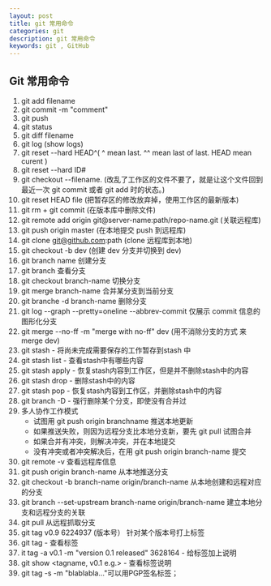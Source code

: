 ```yaml
---
layout: post
title: git 常用命令
categories: git
description: git 常用命令
keywords: git , GitHub
---
```


## Git 常用命令

1. git add filename
2. git commit -m "comment"
3. git push
4. git status
5. git diff filename
6. git log (show logs)
7. git reset --hard HEAD^( ^ mean last. ^^ mean last of last. HEAD mean curent )
8. git reset --hard ID#
9. git checkout --filename. (改乱了工作区的文件不要了，就是让这个文件回到最近一次 git commit 或者 git add 时的状态。)
10. git reset HEAD file (把暂存区的修改放弃掉，使用工作区的最新版本)
11. git rm + git commit (在版本库中删除文件)
12. git remote add origin git@server-name:path/repo-name.git (关联远程库)
13. git push origin master (在本地提交 push 到远程库)
14. git clone git@github.com:path (clone 远程库到本地)
15. git checkout -b dev (创建 dev 分支并切换到 dev)
16. git branch name 创建分支
17. git branch 查看分支
18. git checkout branch-name 切换分支
19. git merge branch-name 合并某分支到当前分支
20. git branche -d branch-name 删除分支
21. git log --graph --pretty=oneline --abbrev-commit 仅展示 commit 信息的图形化分支
22. git merge --no-ff -m "merge with no-ff" dev (用不消除分支的方式 来merge dev)
23. git stash - 将尚未完成需要保存的工作暂存到stash 中
24. git stash list - 查看stash中有哪些内容
25. git stash apply - 恢复stash内容到工作区，但是并不删除stash中的内容
26. git stash drop - 删除stash中的内容
27. git stash pop - 恢复stash内容到工作区，并删除stash中的内容
28. git branch -D <name> - 强行删除某个分支，即使没有合并过
29. 多人协作工作模式
	- 试图用 git push origin branchname 推送本地更新
	- 如果推送失败，则因为远程分支比本地分支新，要先 git pull 试图合并
	- 如果合并有冲突，则解决冲突，并在本地提交
	- 没有冲突或者冲突解决后，在用 git push origin branch-name 提交
30. git remote -v 查看远程库信息
31. git push origin branch-name 从本地推送分支
32. git checkout -b branch-name origin/branch-name 从本地创建和远程对应的分支
33. git branch --set-upstream branch-name origin/branch-name 建立本地分支和远程分支的关联
34. git pull 从远程抓取分支
35. git tag v0.9 6224937 (版本号） 针对某个版本号打上标签
36. git tag - 查看标签
37. it tag -a v0.1 -m "version 0.1 released" 3628164 - 给标签加上说明
38. git show <tagname, v0.1 e.g.> - 查看标签说明
39. git tag -s <tagname> -m "blablabla..."可以用PGP签名标签；

